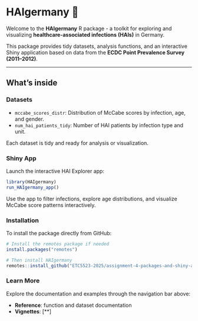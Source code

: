 # HAIgermany 🦠

Welcome to the **HAIgermany** R package - a toolkit for exploring and visualizing
**healthcare-associated infections (HAIs)** in Germany.

This package provides tidy datasets, analysis functions, and an interactive Shiny
application based on data from the **ECDC Point Prevalence Survey (2011–2012)**.

---

## What’s inside

### Datasets
- `mccabe_scores_distr`: Distribution of McCabe scores by infection, age, and gender.  
- `num_hai_patients_tidy`: Number of HAI patients by infection type and unit.  

Each dataset is tidy and ready for analysis or visualization.

### Shiny App
Launch the interactive HAI Explorer app:

```r
library(HAIgermany)
run_HAIgermany_app()
```

Use the app to filter infections, explore age distributions, and visualize McCabe score patterns interactively.

### Installation

To install the package directly from GitHub:

```r
# Install the remotes package if needed
install.packages("remotes")

# Then install HAIgermany
remotes::install_github("ETC5523-2025/assignment-4-packages-and-shiny-apps-NathalieAaes/HAIgermany")
```


### Learn More

Explore the documentation and examples through the navigation bar above:

- **Reference**: function and dataset documentation
- **Vignettes**: [**]









